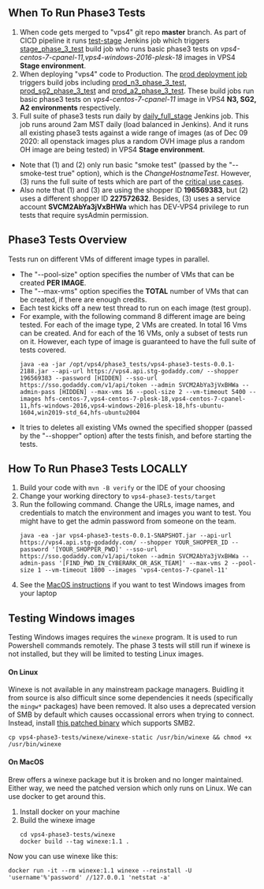 ## When To Run Phase3 Tests

1. When code gets merged to "vps4" git repo **master** branch. As part of CICD pipeline it runs [test-stage](https://vps4.jenkins.int.godaddy.com/job/test-stage/) Jenkins job which triggers [stage_phase_3_test](https://vps4.jenkins.int.godaddy.com/view/all/job/stage_phase_3_test/) build job who runs basic phase3 tests on *vps4-centos-7-cpanel-11,vps4-windows-2016-plesk-18* images in VPS4 **Stage environment**.
2. When deploying "vps4" code to Production. The [prod deployment job](https://vps4.jenkins.int.godaddy.com/job/prod/) triggers build jobs including [prod_n3_phase_3_test](https://vps4.jenkins.int.godaddy.com/view/all/job/prod_n3_phase_3_test/), [prod_sg2_phase_3_test](https://vps4.jenkins.int.godaddy.com/view/all/job/prod_sg2_phase_3_test/) and [prod_a2_phase_3_test](https://vps4.jenkins.int.godaddy.com/view/all/job/prod_a2_phase_3_test/).
These build jobs run basic phase3 tests on *vps4-centos-7-cpanel-11* image in VPS4 **N3, SG2, A2 environments** respectively.
3. Full suite of phase3 tests run daily by [daily_full_stage](https://vps4.jenkins.int.godaddy.com/job/daily_full_stage/) Jenkins job. This job runs around 2am MST daily (load balanced in Jenkins). And it runs all existing phase3 tests against a wide range of images (as of Dec 09 2020: all openstack images plus a random OVH image plus a random OH image are being tested) in VPS4 **Stage environment**.

* Note that (1) and (2) only run basic "smoke test" (passed by the "--smoke-test true" option), which is the *ChangeHostnameTest*. However, (3) runs the full suite of tests which are part of the [critical use cases](https://confluence.godaddy.com/display/HOSTING/VPS4+Critical+Use+Cases).
* Also note that (1) and (3) are using the shopper ID **196569383**, but (2) uses a different shopper ID **227572632**.  Besides, (3) uses a service account **SVCM2AbYa3jVxBHWa** which has DEV-VPS4 privilege to run tests that require sysAdmin permission.

## Phase3 Tests Overview

Tests run on different VMs of different image types in parallel.
* The "--pool-size" option specifies the number of VMs that can be created **PER IMAGE**.
* The "--max-vms" option specifies the **TOTAL** number of VMs that can be created, if there are enough credits.
* Each test kicks off a new test thread to run on each image (test group).
* For example, with the following command 8 different image are being tested. For each of the image type, 2 VMs are created. In total 16 Vms can be created. And for each of the 16 VMs, only a subset of tests run on it. However, each type of image is guaranteed to have the full suite of tests covered.
  ```
  java -ea -jar /opt/vps4/phase3_tests/vps4-phase3-tests-0.0.1-2188.jar --api-url https://vps4.api.stg-godaddy.com/ --shopper 196569383 --password [HIDDEN] --sso-url https://sso.godaddy.com/v1/api/token --admin SVCM2AbYa3jVxBHWa --admin-pass [HIDDEN] --max-vms 16 --pool-size 2 --vm-timeout 5400 --images hfs-centos-7,vps4-centos-7-plesk-18,vps4-centos-7-cpanel-11,hfs-windows-2016,vps4-windows-2016-plesk-18,hfs-ubuntu-1604,win2019-std_64,hfs-ubuntu2004
  ```
* It tries to deletes all existing VMs owned the specified shopper (passed by the "--shopper" option) after the tests finish, and before starting the tests.

## How To Run Phase3 Tests LOCALLY

1. Build your code with `mvn -B verify` or the IDE of your choosing
2. Change your working directory to `vps4-phase3-tests/target`
3. Run the following command. Change the URLs, image names, and credentials to match the environment and images you want to test. You might have to get the admin password from someone on the team.
   ```
   java -ea -jar vps4-phase3-tests-0.0.1-SNAPSHOT.jar --api-url https://vps4.api.stg-godaddy.com/ --shopper YOUR_SHOPPER_ID --password '[YOUR_SHOPPER_PWD]' --sso-url https://sso.godaddy.com/v1/api/token --admin SVCM2AbYa3jVxBHWa --admin-pass '[FIND_PWD_IN_CYBERARK_OR_ASK_TEAM]' --max-vms 2 --pool-size 1 --vm-timeout 1800 --images 'vps4-centos-7-cpanel-11'
   ```
4. See the [MacOS instructions](#On-MacOS) if you want to test Windows images from your laptop

## Testing Windows images

Testing Windows images requires the `winexe` program. It is used to run Powershell commands remotely. The phase 3 tests will still run if winexe is not installed, but they will be limited to testing Linux images.

#### On Linux

Winexe is not available in any mainstream package managers. Buidling it from source is also difficult since some dependencies it needs (specifically the `mingw*` packages) have been removed. It also uses a deprecated version of SMB by default which causes occassional errors when trying to connect. Instead, install [this patched binary](winexe/winexe-static) which supports SMB2.
```
cp vps4-phase3-tests/winexe/winexe-static /usr/bin/winexe && chmod +x /usr/bin/winexe
```

#### On MacOS

Brew offers a winexe package but it is broken and no longer maintained. Either way, we need the patched version which only runs on Linux. We can use docker to get around this.
1. Install docker on your machine
2. Build the winexe image
   ```
   cd vps4-phase3-tests/winexe
   docker build --tag winexe:1.1 .
   ```

Now you can use winexe like this:
```
docker run -it --rm winexe:1.1 winexe --reinstall -U 'username'%'password' //127.0.0.1 'netstat -a'
```